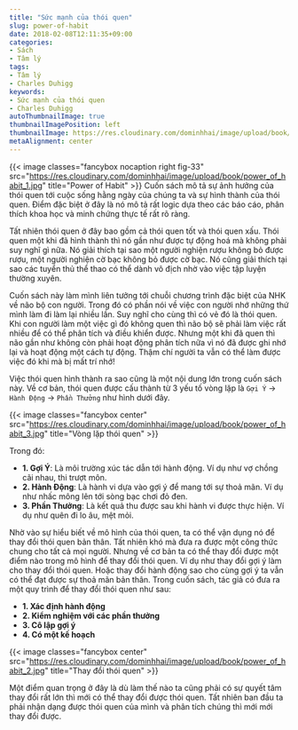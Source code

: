 ```yaml
---
title: "Sức mạnh của thói quen"
slug: power-of-habit
date: 2018-02-08T12:11:35+09:00
categories:
- Sách
- Tâm lý
tags:
- Tâm lý
- Charles Duhigg
keywords:
- Sức mạnh của thói quen
- Charles Duhigg
autoThumbnailImage: true
thumbnailImagePosition: left
thumbnailImage: https://res.cloudinary.com/dominhhai/image/upload/book/power_of_habit.jpg
metaAlignment: center
---
```

{{< image classes="fancybox nocaption right fig-33" src="https://res.cloudinary.com/dominhhai/image/upload/book/power_of_habit_1.jpg" title="Power of Habit" >}}
Cuốn sách mô tả sự ảnh hưởng của thói quen tới cuộc sống hằng ngày của chúng ta và sự hình thành của thói quen. Điểm đặc biệt ở đây là nó mô tả rất logic dựa theo các báo cáo, phân thích khoa học và minh chứng thực tế rất rõ ràng.

Tất nhiên thói quen ở đây bao gồm cả thói quen tốt và thói quen xấu. Thói quen một khi đã hình thành thì nó gần như được tự động hoá mà không phải suy nghĩ gì nữa. Nó giải thích tại sao một người nghiện rượu không bỏ được rượu, một người nghiện cờ bạc không bỏ được cờ bạc. Nó cũng giải thích tại sao các tuyển thủ thể thao có thể dành vô địch nhờ vào việc tập luyện thường xuyên.

Cuốn sách này làm mình liên tưởng tới chuỗi chương trình đặc biệt của NHK về não bộ con người. Trong đó có phần nói về việc con người nhớ những thứ mình làm đi làm lại nhiều lần. Suy nghĩ cho cùng thì có vẻ đó là thói quen. Khi con người làm một việc gì đó không quen thì não bộ sẽ phải làm việc rất nhiều để có thể phân tích và điều khiển được. Nhưng một khi đã quen thì não gần như không còn phải hoạt động phân tích nữa vì nó đã được ghi nhớ lại và hoạt động một cách tự động. Thậm chí người ta vẫn có thể làm được việc đó khi mà bị mất trí nhớ!

Việc thói quen hình thành ra sao cũng là một nội dung lớn trong cuốn sách này. Về cơ bản, thói quen được cấu thành từ 3 yếu tố vòng lặp là `Gợi Ý` → `Hành Động` → `Phần Thưởng` như hình dưới đây.

{{< image classes="fancybox center" src="https://res.cloudinary.com/dominhhai/image/upload/book/power_of_habit_3.jpg" title="Vòng lặp thói quen" >}}

Trong đó:

* **1. Gợi Ý**: Là môi trường xúc tác dẫn tới hành động. Ví dụ như vợ chồng cãi nhau, thi trượt môn.
* **2. Hành Động**: Là hành vi dựa vào gợi ý để mang tới sự thoả mãn. Ví dụ như nhấc mông lên tới sòng bạc chơi đỏ đen.
* **3. Phần Thưởng**: Là kết quả thu được sau khi hành vi được thực hiện. Ví dụ như quên đi lo âu, mệt mỏi.

Nhờ vào sự hiểu biết về mô hình của thói quen, ta có thể vận dụng nó để thay đổi thói quen bản thân. Tất nhiên khó mà đưa ra được một công thức chung cho tất cả mọi người. Nhưng về cơ bản ta có thể thay đổi được một điểm nào trong mô hình để thay đổi thói quen. Ví dụ như thay đổi gợi ý làm cho thay đổi thói quen. Hoặc thay đổi hành động sao cho cùng gợi ý ta vẫn có thể đạt được sự thoả mãn bản thân. Trong cuốn sách, tác giả có đưa ra một quy trình để thay đổi thói quen như sau:

* **1. Xác định hành động**
* **2. Kiểm nghiệm với các phần thưởng**
* **3. Cô lập gợi ý**
* **4. Có một kế hoạch**

{{< image classes="fancybox center" src="https://res.cloudinary.com/dominhhai/image/upload/book/power_of_habit_2.jpg" title="Thay đổi thói quen" >}}

Một điểm quan trọng ở đây là dù làm thế nào ta cũng phải có sự quyết tâm thay đổi rất lớn thì mới có thể thay đổi được thói quen. Tất nhiên ban đầu ta phải nhận dạng được thói quen của mình và phân tích chúng thì mới mới thay đổi được.

